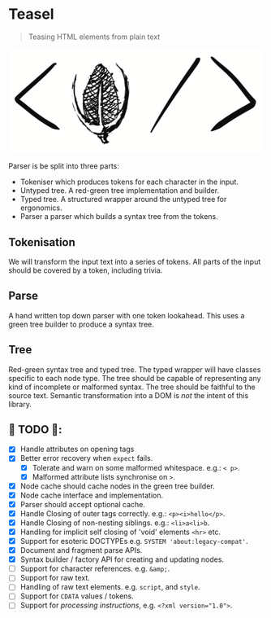 # Teasel

> Teasing HTML elements from plain text

![Logo](assets/logo.png)

Parser is be split into three parts:

 * Tokeniser which produces tokens for each character in the input.
 * Untyped tree. A red-green tree implementation and builder.
 * Typed tree. A structured wrapper around the untyped tree for ergonomics.
 * Parser a parser which builds a syntax tree from the tokens.

## Tokenisation

We will transform the input text into a series of tokens. All parts of the input
should be covered by a token, including trivia.

## Parse

A hand written top down parser with one token lookahead. This uses a green tree
builder to produce a syntax tree.

## Tree

Red-green syntax tree and typed tree. The typed wrapper will have classes
specific to each node type. The tree should be capable of representing any kind
of incomplete or malformed syntax. The tree should be faithful to the source
text. Semantic transformation into a DOM is _not_ the intent of this library.

## 🐲 TODO 🐲:

 * [x] Handle attributes on opening tags
 * [x] Better error recovery when `expect` fails.
   * [x] Tolerate and warn on some malformed whitespace. e.g.: `< p>`.
   * [x] Malformed attribute lists synchronise on `>`.
 * [x] Node cache should cache nodes in the green tree builder.
  * [x] Node cache interface and implementation.
  * [x] Parser should accept optional cache.
 * [x] Handle Closing of outer tags correctly. e.g.: `<p><i>hello</p>`.
 * [x] Handle Closing of non-nesting siblings. e.g.: `<li>a<li>b`.
 * [x] Handling for implicit self closing of 'void' elements `<hr>` etc.
 * [x] Support for esoteric DOCTYPEs e.g. `SYSTEM 'about:legacy-compat'`.
 * [x] Document and fragment parse APIs.
 * [x] Syntax builder / factory API for creating and updating nodes.
 * [ ] Support for character references. e.g. `&amp;`.
 * [ ] Support for raw text.
  * [ ] Handling of raw text elements. e.g. `script`, and `style`.
  * [ ] Support for `CDATA` values / tokens.
 * [ ] Support for *processing instructions*, e.g. `<?xml version="1.0">`.

